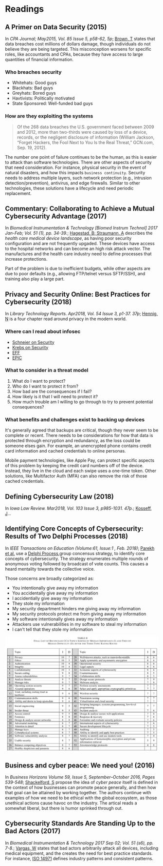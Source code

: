 # Readings

## A Primer on Data Security (2015)

In _CPA Journal; May2015, Vol. 85 Issue 5, p58-62, 5p_; [Brown, T](Primer_on_DataSecurity.pdf) states that data breaches cost millions of dollars damage, though individuals do not believe they are being targeted.  This misconception worsens for specific roles, like accountants and CPAs, because they have access to large quantities of financial information.

### Who breaches security

- Whitehats: Good guys
- Blackhats: Bad guys
- Greyhats: Bored guys
- Havtivists: Politically motivated
- State Sponsored: Well-funded bad guys

### How are they exploiting the systems

> Of the 268 data breaches the U.S. government faced between 2009 and 2012, more than two-thirds were caused by loss of a device, records, or the negligent disclosure of information (William Jackson, “Forget Hackers, the Fool Next to You Is the Real Threat,” GCN.com, Sep. 19, 2012).

The number one point of failure continues to be the human, as this is easier to attack than software technologies.  There are other aspects of security that need consideration.  For instance, physical security in the event of natural disasters, and how this impacts `business continuity`.  Security needs to address multiple layers, such network protection (e.g., intrusion detection/prevention), antivirus, and edge firewalls.  Similar to other technologies, these solutions have a lifecycle and need periodic replacement.

## Commentary: Collaborating to Achieve a Mutual Cybersecurity Advantage (2017)

In _Biomedical Instrumentation & Technology [Biomed Instrum Technol] 2017 Jan-Feb; Vol. 51 (1), pp. 34-39._; [Hagestad, B; Straumann, A](MutualSecurityAdvantage.pdf) describes the _health care medical device landscape_, as having poor security configuration and are not frequently upgaded.  These devices have access to the hospital networks and can become an high risk attack vector.  The manufactures and the health care industry need to define processes that increase protections.

Part of the problem is due to inefficient budgets, while other aspects are due to poor defaults (e.g., allowing FTP/telnet versus SFTP/SSH), and training also play a large part.

## Privacy and Security Online: Best Practices for Cybersecurity (2018)

In _Library Technology Reports. Apr2018, Vol. 54 Issue 3, p1-37. 37p_; [Hennig, N](PrivacyOnline.pdf) is a four chapter read around privacy in the modern world.

### Where can I read about infosec

- [Schneier on Security](https://www.schneier.com)
- [Krebs on Security](https://krebsonsecurity.com)
- [EFF](https://eff.org)
- [EPIC](https://epic.org)

### What to consider in a threat model

1. What do I want to protect?
2. Who do I want to protect it from?
3. How bad are the consequences if I fail?
4. How likely is it that I will need to protect it?
5. How much trouble am I willing to go through to try to prevent potential consequences?

### What benefits and challenges exist to backing up devices

It's generally agreed that backups are critical, though they never seem to be complete or recent.  There needs to be considerations for how that data is protected through encryption and redundancy, as the loss could be someone elses gain.  For example, an unencrypted phone contains credit card information and cached credentials to online personas.

Mobile payment technologies, like Apple Pay, can protect specific aspects of this problem by keeping the credit card numbers off of the device.  Instead, they live in the cloud and each swipe uses a one-time token.  Other solutions, like Multifactor Auth (MFA) can also remove the risk of those cached credentials.

## Defining Cybersecurity Law (2018)

In _Iowa Law Review. Mar2018, Vol. 103 Issue 3, p985-1031. 47p._; [Kosseff, J](CybersecurityLaw.pdf)...

## Identifying Core Concepts of Cybersecurity: Results of Two Delphi Processes (2018)

In _IEEE Transactions on Education (Volume:61, Issue:1 , Feb. 2018)_; [Parekh et al.](CoreConcepts.pdf) use a [Delphi Process](https://www.investopedia.com/terms/d/delphi-method.asp),group concensus strategy, to identify core concepts of cybersecurity.  The strategy enumerates multiple rounds of anonymous voting followed by broadcast of vote counts.  This causes a heard mentality towards the collective voice.

Those concerns are broadly categorized as:

- You intentionally give away my information
- You accidentally give away my information
- I accidentially give away my information
- They stole my information
- My security department hinders me giving away my information
- My security protocols protect me from giving away my information
- My software intentionally gives away my information
- Attackers use vulnerabilities in my software to steal my information
- I can't tell that they stole my information

![delpi_final.png](delpi_final.png)

## Business and cyber peace: We need you! (2016)

In _Business Horizons Volume 59, Issue 5, September–October 2016, Pages 539-548_; [Shackelford, S](Business_CyberPeace.pdf) propose the idea of _cyber peace_ itself is defined in the context of how businesses can promote peace generally, and then how that goal can be attained by working together.  The authors continue with examples of how we need to be ethical with the global ecosystem, as those unethical actions cause havoc on the industry.  The artical reads a somewhat liberal, but there is humor sprinked through out.

## Cybersecurity Standards Are Standing Up to the Bad Actors (2017)

In _Biomedical Instrumentation & Technology 2017 Sep 02; Vol. 51 (s6), pp. 7-8._; [Vargas, W](SecurityStandards.pdf) states that bad actors arbitrarily attack all devices, including medical equipment, and the creates the need for best practice standards.  For instance, [ISO 14971](https://en.wikipedia.org/wiki/ISO_14971) defines industry patterns and consistent patterns.
